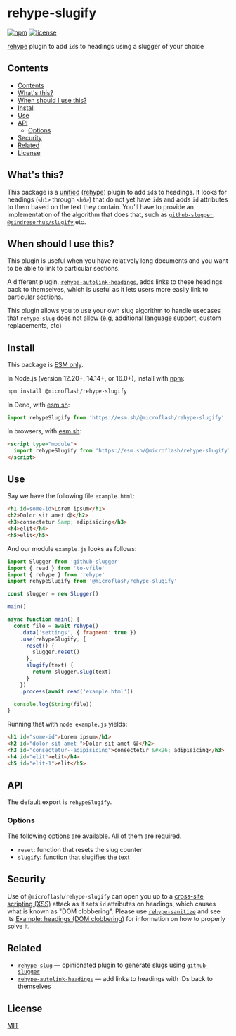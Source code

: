 # rehype-slugify

[![npm](https://img.shields.io/npm/v/@microflash/rehype-slugify)](https://www.npmjs.com/package/@microflash/rehype-slugify)
[![license](https://img.shields.io/npm/l/@microflash/rehype-slugify)](./LICENSE.md)

[rehype](https://github.com/rehypejs/rehype) plugin to add `id`s to headings using a slugger of your choice

## Contents

- [Contents](#contents)
- [What's this?](#whats-this)
- [When should I use this?](#when-should-i-use-this)
- [Install](#install)
- [Use](#use)
- [API](#api)
	- [Options](#options)
- [Security](#security)
- [Related](#related)
- [License](#license)

## What's this?

This package is a [unified](https://github.com/unifiedjs/unified) ([rehype](https://github.com/rehypejs/rehype)) plugin to add `id`s to headings. It looks for headings (`<h1>` through `<h6>`) that do not yet have `id`s and adds `id` attributes to them based on the text they contain. You'll have to provide an implementation of the algorithm that does that, such as [`github-slugger`](https://github.com/Flet/github-slugger), [`@sindresorhus/slugify`](https://github.com/sindresorhus/slugify),etc.

## When should I use this?

This plugin is useful when you have relatively long documents and you want to be able to link to particular sections.

A different plugin, [`rehype-autolink-headings`](https://github.com/rehypejs/rehype-autolink-headings), adds links to these headings back to themselves, which is useful as it lets users more easily link to particular sections.

This plugin allows you to use your own slug algorithm to handle usecases that [`rehype-slug`](https://github.com/rehypejs/rehype-slug) does not allow (e.g, additional language support, custom replacements, etc)

## Install

This package is [ESM only](https://gist.github.com/sindresorhus/a39789f98801d908bbc7ff3ecc99d99c).

In Node.js (version 12.20+, 14.14+, or 16.0+), install with [npm](https://docs.npmjs.com/cli/install):

```sh
npm install @microflash/rehype-slugify
```

In Deno, with [esm.sh](https://esm.sh/):

```js
import rehypeSlugify from 'https://esm.sh/@microflash/rehype-slugify'
```

In browsers, with [esm.sh](https://esm.sh/):

```html
<script type="module">
  import rehypeSlugify from 'https://esm.sh/@microflash/rehype-slugify?bundle'
</script>
```

## Use

Say we have the following file `example.html`:

```html
<h1 id=some-id>Lorem ipsum</h1>
<h2>Dolor sit amet 😪</h2>
<h3>consectetur &amp; adipisicing</h3>
<h4>elit</h4>
<h5>elit</h5>
```

And our module `example.js` looks as follows:

```js
import Slugger from 'github-slugger'
import { read } from 'to-vfile'
import { rehype } from 'rehype'
import rehypeSlugify from '@microflash/rehype-slugify'

const slugger = new Slugger()

main()

async function main() {
  const file = await rehype()
    .data('settings', { fragment: true })
    .use(rehypeSlugify, {
      reset() {
        slugger.reset()
      },
      slugify(text) {
        return slugger.slug(text)
      }
    })
    .process(await read('example.html'))

  console.log(String(file))
}
```

Running that with `node example.js` yields:

```html
<h1 id="some-id">Lorem ipsum</h1>
<h2 id="dolor-sit-amet-">Dolor sit amet 😪</h2>
<h3 id="consectetur--adipisicing">consectetur &#x26; adipisicing</h3>
<h4 id="elit">elit</h4>
<h5 id="elit-1">elit</h5>
```

## API

The default export is `rehypeSlugify`.

### Options

The following options are available. All of them are required.

- `reset`: function that resets the slug counter
- `slugify`: function that slugifies the text

## Security

Use of `@microflash/rehype-slugify` can open you up to a [cross-site scripting (XSS)](https://en.wikipedia.org/wiki/Cross-site_scripting) attack as it sets `id` attributes on headings, which causes what is known as "DOM clobbering". Please use [`rehype-sanitize`](https://github.com/rehypejs/rehype-sanitize) and see its [Example: headings (DOM clobbering)](https://github.com/rehypejs/rehype-sanitize#example-headings-dom-clobbering) for information on how to properly solve it.

## Related

- [`rehype-slug`](https://github.com/rehypejs/rehype-slug) &mdash; opinionated plugin to generate slugs using [`github-slugger`](https://github.com/Flet/github-slugger)
- [`rehype-autolink-headings`](https://github.com/rehypejs/rehype-autolink-headings) &mdash; add links to headings with IDs back to themselves

## License

[MIT](./LICENSE.md)
